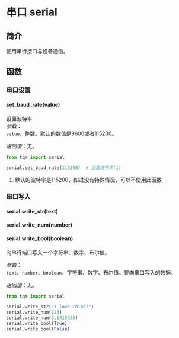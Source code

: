 # 串口 serial

## 简介

使用串行接口与设备通信。

## 函数

### 串口设置

#### set_baud_rate(value)

设置波特率<br>
*参数*：<br>
`value`，整数。默认的数值是9600或者115200。

*返回值*：无。

```py title="serialbaudrate.py" linenums="1" hl_lines="3"
from tqm import serial

serial.set_baud_rate(115200)  # 设置波特率(1)
```

1. 默认的波特率是115200，如过没有特殊情况，可以不使用此函数

### 串口写入

#### serial.write_str(text)
#### serial.write_num(number)
#### serial.write_bool(boolean)

向串行端口写入一个字符串、数字、布尔值。

*参数*：<br>
`text`、`number`、`boolean`，字符串、数字、布尔值。要向串口写入的数据。

*返回值*：无。

```py title="write.py" linenums="1" hl_lines=" "
from tqm import serial

serial.write_str("I love China!")
serial.write_num(123)
serial.write_num(3.1415926)
serial.write_bool(True)
serial.write_bool(False)
```
